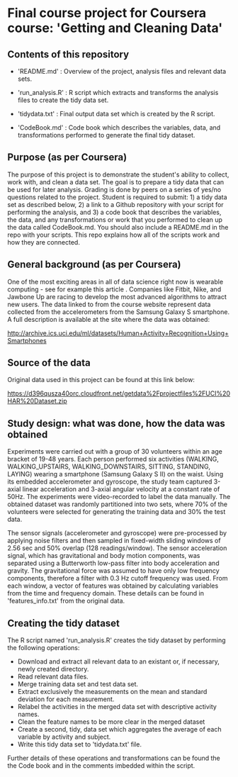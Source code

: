 # Final course project for Coursera course: 'Getting and Cleaning Data'

## Contents of this repository

- 'README.md' : Overview of the project, analysis files and relevant data sets.

- 'run_analysis.R' : R script which extracts and transforms the analysis files to create the tidy data set.

- 'tidydata.txt' : Final output data set which is created by the R script.

- 'CodeBook.md' : Code book which describes the variables, data, and transformations performed to generate the final tidy dataset.

## Purpose (as per Coursera)

The purpose of this project is to demonstrate the student's ability to collect, work with, and clean a data set. The goal is to prepare a tidy data that can be used for later analysis. Grading is done by peers on a series of yes/no questions related to the project. Student is required to submit: 1) a tidy data set as described below, 2) a link to a Github repository with your script for performing the analysis, and 3) a code book that describes the variables, the data, and any transformations or work that you performed to clean up the data called CodeBook.md. You should also include a README.md in the repo with your scripts. This repo explains how all of the scripts work and how they are connected.

## General background (as per Coursera)

One of the most exciting areas in all of data science right now is wearable computing - see for example this article . Companies like Fitbit, Nike, and Jawbone Up are racing to develop the most advanced algorithms to attract new users. The data linked to from the course website represent data collected from the accelerometers from the Samsung Galaxy S smartphone. A full description is available at the site where the data was obtained:

http://archive.ics.uci.edu/ml/datasets/Human+Activity+Recognition+Using+Smartphones

## Source of the data 

Original data used in this project can be found at this link below:

https://d396qusza40orc.cloudfront.net/getdata%2Fprojectfiles%2FUCI%20HAR%20Dataset.zip

## Study design: what was done, how the data was obtained

Experiments were carried out with a group of 30 volunteers within an age bracket of 19-48 years. Each person performed six activities (WALKING, WALKING_UPSTAIRS, WALKING_DOWNSTAIRS, SITTING, STANDING, LAYING) wearing a smartphone (Samsung Galaxy S II) on the waist. Using its embedded accelerometer and gyroscope, the study team captured 3-axial linear acceleration and 3-axial angular velocity at a constant rate of 50Hz. The experiments were video-recorded to label the data manually. The obtained dataset was randomly partitioned into two sets, where 70% of the volunteers were selected for generating the training data and 30% the test data. 

The sensor signals (accelerometer and gyroscope) were pre-processed by applying noise filters and then sampled in fixed-width sliding windows of 2.56 sec and 50% overlap (128 readings/window). The sensor acceleration signal, which has gravitational and body motion components, was separated using a Butterworth low-pass filter into body acceleration and gravity. The gravitational force was assumed to have only low frequency components, therefore a filter with 0.3 Hz cutoff frequency was used. From each window, a vector of features was obtained by calculating variables from the time and frequency domain. These details can be found in 'features_info.txt' from the original data.

## Creating the tidy dataset

 The R script named 'run_analysis.R' creates the tidy dataset by performing the following operations:

 - Download and extract all relevant data to an existant or, if necessary, newly created directory.
 - Read relevant data files.
 - Merge training data set and test data set.
 - Extract exclusively the measurements on the mean and standard deviation for each measurement.
 - Relabel the activities in the merged data set with descriptive activity names.
 - Clean the feature names to be more clear in the merged dataset
 - Create a second, tidy, data set which aggregates the average of each variable by activity and subject.
 - Write this tidy data set to 'tidydata.txt' file.

Further details of these operations and transformations can be found the the Code book and in the comments imbedded within the script.
